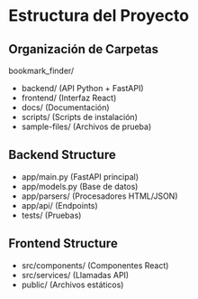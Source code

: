 # Estructura del Proyecto

## Organización de Carpetas

bookmark_finder/
- backend/ (API Python + FastAPI)
- frontend/ (Interfaz React)
- docs/ (Documentación)
- scripts/ (Scripts de instalación)
- sample-files/ (Archivos de prueba)

## Backend Structure
- app/main.py (FastAPI principal)
- app/models.py (Base de datos)
- app/parsers/ (Procesadores HTML/JSON)
- app/api/ (Endpoints)
- tests/ (Pruebas)

## Frontend Structure
- src/components/ (Componentes React)
- src/services/ (Llamadas API)
- public/ (Archivos estáticos)